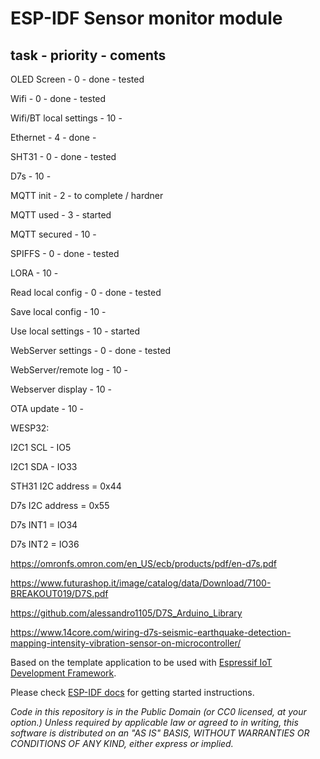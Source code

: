 ESP-IDF Sensor monitor module
=============================

task				- priority - coments
--------------------------------------------
OLED Screen				- 0  - done - tested

Wifi 					- 0  - done - tested

Wifi/BT local settings	- 10 - 

Ethernet				- 4  - done - 

SHT31					- 0  - done - tested

D7s						- 10 - 

MQTT init				- 2  - to complete / hardner

MQTT used				- 3  - started

MQTT secured			- 10 -

SPIFFS					- 0  - done - tested

LORA					- 10 - 

Read local config		- 0  - done - tested

Save local config		- 10 -

Use local settings		- 10 - started

WebServer settings		- 0  - done - tested	

WebServer/remote log	- 10 - 

Webserver display		- 10 - 

OTA update				- 10 -			


WESP32:

I2C1 SCL - IO5

I2C1 SDA - IO33


STH31 I2C address = 0x44


D7s I2C address = 0x55

D7s INT1 = IO34

D7s INT2 = IO36

https://omronfs.omron.com/en_US/ecb/products/pdf/en-d7s.pdf

https://www.futurashop.it/image/catalog/data/Download/7100-BREAKOUT019/D7S.pdf

https://github.com/alessandro1105/D7S_Arduino_Library

https://www.14core.com/wiring-d7s-seismic-earthquake-detection-mapping-intensity-vibration-sensor-on-microcontroller/


Based on the template application to be used with [Espressif IoT Development Framework](https://github.com/espressif/esp-idf).

Please check [ESP-IDF docs](https://docs.espressif.com/projects/esp-idf/en/latest/get-started/index.html) for getting started instructions.

*Code in this repository is in the Public Domain (or CC0 licensed, at your option.)
Unless required by applicable law or agreed to in writing, this
software is distributed on an "AS IS" BASIS, WITHOUT WARRANTIES OR
CONDITIONS OF ANY KIND, either express or implied.*
